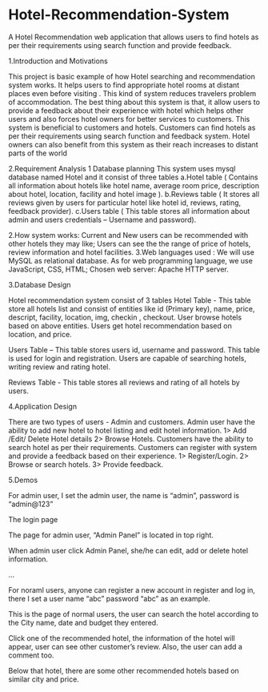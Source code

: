 # Hotel-Recommendation-System
A Hotel Recommendation web application that allows users to find hotels as per their requirements using search function and provide feedback.

1.Introduction and Motivations

This project is basic example of how Hotel searching and recommendation system works.  It helps users to find appropriate hotel rooms at distant places even before visiting . This kind of system reduces travelers problem of accommodation. The best thing about this system is that, it allow users  to provide a feedback about their experience with hotel which helps other users and also forces hotel owners for better services to customers.
This system is beneficial to customers and hotels. Customers can find hotels as per their requirements using search function and feedback system. Hotel owners can also benefit from this system as their reach increases to  distant parts of the world

2.Requirement Analysis
1 Database planning
This system uses mysql  database  named Hotel and it consist of three tables
a.Hotel table ( Contains all information about hotels like hotel name, average room price, description about hotel, location, facility and hotel image ).
b.Reviews table ( It stores all reviews given by users for particular hotel like hotel id, reviews, rating, feedback provider).
c.Users table ( This table stores all information about admin and users credentials – Username and password).

2.How system works:
Current and New users can be recommended with other hotels they may like; Users can see the the range of price of hotels, review information and hotel facilities.
3.Web languages used :
We will use MySQL as relational database. As for web programming language, we use JavaScript, CSS, HTML; Chosen web server: Apache HTTP server.











3.Database Design

Hotel recommendation system consist of 3 tables
Hotel Table -  This table store all hotels list and consist of entities like
id (Primary key), name, price, descript, facility, location, img, checkin , checkout.
User browse hotels based on above entities. Users get hotel recommendation based on location, and price.



Users Table – This table stores users id, username and password. This table is used for login and registration. Users are capable of searching hotels, writing review and rating hotel.







Reviews Table  - This table stores all reviews and rating of all hotels by users.





4.Application Design

There are two types of users  -  Admin  and customers.
Admin  user have the ability to add new hotel to hotel listing and edit hotel information.
1> Add /Edit/ Delete Hotel details 2>   Browse Hotels.
Customers have the ability to search hotel as per their requirements. Customers can register with system and provide a feedback based on their experience.
1>  Register/Login.
2> Browse or search hotels. 3>   Provide feedback.

5.Demos

For admin user, I set the admin user, the name is “admin”, password is “admin@123”


The login page

The page for admin user, “Admin Panel” is located in top right.


When admin user click Admin Panel, she/he can edit, add or delete hotel information.








...

For noraml users, anyone can register a new account in register and log in, there I set a user name “abc” password “abc” as an example.




This is the page of normal users, the user can search the hotel according to the City name, date and budget they entered.






Click one of the recommended hotel, the information of the hotel will appear, user can see other customer’s review. Also, the user can add a comment too.


Below that hotel, there are some other recommended hotels based on similar city and price.






















